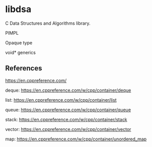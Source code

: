 # libdsa

C Data Structures and Algorithms library.

PIMPL

Opaque type

void* generics

## References

https://en.cppreference.com/

deque: https://en.cppreference.com/w/cpp/container/deque

list: https://en.cppreference.com/w/cpp/container/list

queue: https://en.cppreference.com/w/cpp/container/queue

stack: https://en.cppreference.com/w/cpp/container/stack

vector: https://en.cppreference.com/w/cpp/container/vector

map: https://en.cppreference.com/w/cpp/container/unordered_map
